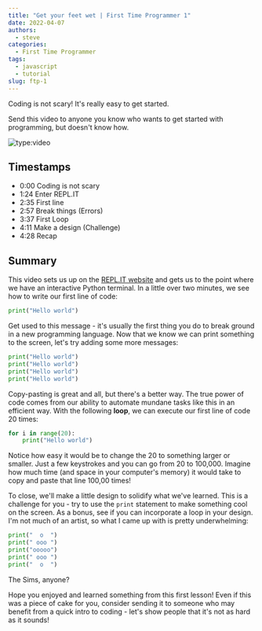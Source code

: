 ```yaml
---
title: "Get your feet wet | First Time Programmer 1"
date: 2022-04-07
authors:
  - steve
categories:
  - First Time Programmer
tags:
  - javascript
  - tutorial
slug: ftp-1
---
```


Coding is not scary! It's really easy to get started.

Send this video to anyone you know who wants to get started with programming, but doesn't know how.

<!-- more -->

![type:video](https://www.youtube.com/embed/rM8BZdOA_60)

## Timestamps

- 0:00 Coding is not scary
- 1:24 Enter REPL.IT
- 2:35 First line
- 2:57 Break things (Errors)
- 3:37 First Loop
- 4:11 Make a design (Challenge)
- 4:28 Recap

## Summary

This video sets us up on the [REPL.IT website](https://replit.com) and gets us to the point where we have an interactive Python terminal. In a little over two minutes, we see how to write our first line of code:

```python
print("Hello world")
```

Get used to this message - it's usually the first thing you do to break ground in a new programming language. Now that we know we can print something to the screen, let's try adding some more messages:

```python
print("Hello world")
print("Hello world")
print("Hello world")
print("Hello world")
```

Copy-pasting is great and all, but there's a better way. The true power of code comes from our ability to automate mundane tasks like this in an efficient way. With the following **loop**, we can execute our first line of code 20 times:

```python
for i in range(20):
    print("Hello world")
```

Notice how easy it would be to change the 20 to something larger or smaller. Just a few keystrokes and you can go from 20 to 100,000. Imagine how much time (and space in your computer's memory) it would take to copy and paste that line 100,00 times!

To close, we'll make a little design to solidify what we've learned. This is a challenge for you - try to use the `print` statement to make something cool on the screen. As a bonus, see if you can incorporate a loop in your design. I'm not much of an artist, so what I came up with is pretty underwhelming:

```python
print("  o  ")
print(" ooo ")
print("ooooo")
print(" ooo ")
print("  o  ")
```

The Sims, anyone?

Hope you enjoyed and learned something from this first lesson! Even if this was a piece of cake for you, consider sending it to someone who may benefit from a quick intro to coding - let's show people that it's not as hard as it sounds!

